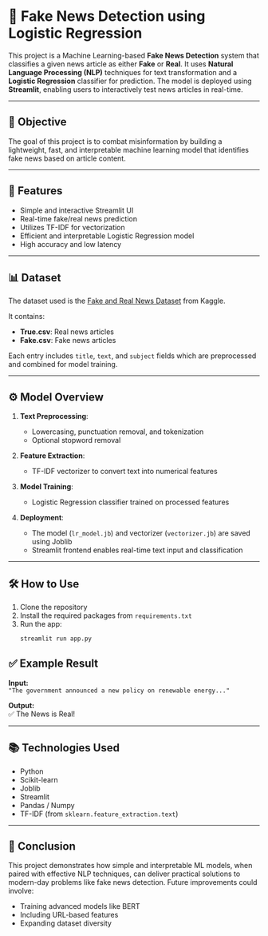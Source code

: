 # 📰 Fake News Detection using Logistic Regression

This project is a Machine Learning-based **Fake News Detection** system that classifies a given news article as either **Fake** or **Real**. It uses **Natural Language Processing (NLP)** techniques for text transformation and a **Logistic Regression** classifier for prediction. The model is deployed using **Streamlit**, enabling users to interactively test news articles in real-time.

---

## 🧠 Objective

The goal of this project is to combat misinformation by building a lightweight, fast, and interpretable machine learning model that identifies fake news based on article content.

---

## 📌 Features

- Simple and interactive Streamlit UI  
- Real-time fake/real news prediction  
- Utilizes TF-IDF for vectorization  
- Efficient and interpretable Logistic Regression model  
- High accuracy and low latency  

---

## 📊 Dataset

The dataset used is the [Fake and Real News Dataset](https://www.kaggle.com/datasets/clmentbisaillon/fake-and-real-news-dataset) from Kaggle.

It contains:  
- **True.csv**: Real news articles  
- **Fake.csv**: Fake news articles  

Each entry includes `title`, `text`, and `subject` fields which are preprocessed and combined for model training.

---

## ⚙️ Model Overview

1. **Text Preprocessing**:  
   - Lowercasing, punctuation removal, and tokenization  
   - Optional stopword removal  

2. **Feature Extraction**:  
   - TF-IDF vectorizer to convert text into numerical features  

3. **Model Training**:  
   - Logistic Regression classifier trained on processed features  

4. **Deployment**:  
   - The model (`lr_model.jb`) and vectorizer (`vectorizer.jb`) are saved using Joblib  
   - Streamlit frontend enables real-time text input and classification  

---

## 🛠️ How to Use

1. Clone the repository  
2. Install the required packages from `requirements.txt`  
3. Run the app:  
   ```bash
   streamlit run app.py
## ✅ Example Result

**Input:**  
`"The government announced a new policy on renewable energy..."`

**Output:**  
✅ The News is Real!

---

## 📚 Technologies Used

- Python  
- Scikit-learn  
- Joblib  
- Streamlit  
- Pandas / Numpy  
- TF-IDF (from `sklearn.feature_extraction.text`)

---

## 📌 Conclusion

This project demonstrates how simple and interpretable ML models, when paired with effective NLP techniques, can deliver practical solutions to modern-day problems like fake news detection. Future improvements could involve:

- Training advanced models like BERT  
- Including URL-based features  
- Expanding dataset diversity
